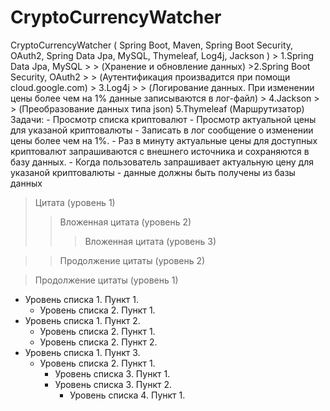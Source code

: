 # CryptoCurrencyWatcher
  CryptoCurrencyWatcher ( Spring Boot, Maven, Spring Boot Security, OAuth2, Spring Data Jpa, MySQL, Thymeleaf, Log4j, Jackson )
    > 1.Spring Data Jpa, MySQL
    > >  (Хранение и обновление данных)
    >2.Spring Boot Security, OAuth2
    > >  (Аутентификация произвадится при помощи cloud.google.com)
    > 3.Log4j
    > >  (Логирование данных. При изменении цены более чем на 1% данные записываются в лог-файл)
    > 4.Jackson
    > >  (Преобразование данных типа json)
    5.Thymeleaf
      (Маршрутизатор)
  Задачи:
    - Просмотр списка криптовалют
    - Просмотр актуальной цены для указаной криптовалюты
    - Записать в лог сообщение о изменении цены более чем на 1%.
    - Раз в минуту актуальные цены для доступных криптовалют запрашиваются c внешнего источника и сохраняются в базу данных.
    - Когда пользователь запрашивает актуальную цену для указаной криптовалюты - данные должны быть получены из базы данных

> Цитата (уровень 1)    
> > Вложенная цитата (уровень 2)    
> > > Вложенная цитата (уровень 3)    

> > Продолжение цитаты (уровень 2)    

> Продолжение цитаты (уровень 1)    


- Уровень списка 1. Пункт 1.
    - Уровень списка 2. Пункт 1.
- Уровень списка 1. Пункт 2.
    - Уровень списка 2. Пункт 1.
    - Уровень списка 2. Пункт 2.
- Уровень списка 1. Пункт 3.
    - Уровень списка 2. Пункт 1.
        - Уровень списка 3. Пункт 1.
        - Уровень списка 3. Пункт 2.
           - Уровень списка 4. Пункт 1.
